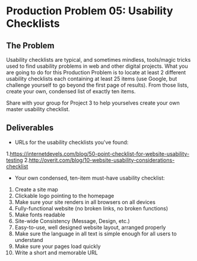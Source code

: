 # Production Problem 05: Usability Checklists

## The Problem

Usability checklists are typical, and sometimes mindless, tools/magic tricks used to find usability
problems in web and other digital projects. What you are going to do for this Production Problem is
to locate at least 2 different usability checklists each containing at least 25 items (use Google,
but challenge yourself to go beyond the first page of results). From those lists, create your own,
condensed list of exactly ten items.

Share with your group for Project 3 to help yourselves create
your own master usability checklist.

## Deliverables

* URLs for the usability checklists you've found:

1.https://internetdevels.com/blog/50-point-checklist-for-website-usability-testing
2.http://overit.com/blog/10-website-usability-considerations-checklist

* Your own condensed, ten-item must-have usability checklist:

1. Create a site map
2. Clickable logo pointing to the homepage
3. Make sure your site renders in all browsers on all devices
4. Fully-functional website (no broken links, no broken functions)
5. Make fonts readable
6. Site-wide Consistency (Message, Design, etc.)
7. Easy-to-use, well designed website layout, arranged properly
8. Make sure the language in all text is simple enough for all users to understand
9. Make sure your pages load quickly
10. Write a short and memorable URL
